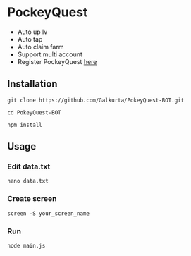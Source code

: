 # PockeyQuest

- Auto up lv
- Auto tap
- Auto claim farm
- Support multi account
- Register PockeyQuest [here](https://t.me/pokequest_bot/app?startapp=lgMcyMN13a)

## Installation
```
git clone https://github.com/Galkurta/PokeyQuest-BOT.git
```
```
cd PokeyQuest-BOT
```
```
npm install
```
## Usage
### Edit data.txt
```
nano data.txt
```
### Create screen
```
screen -S your_screen_name
```
### Run
```
node main.js
```
